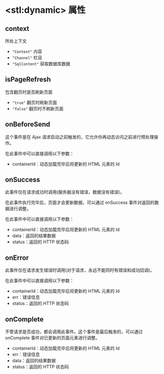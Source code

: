 # &lt;stl:dynamic&gt; 属性

## context

所处上下文

- `"Content"` 内容
- `"Channel"` 栏目
- `"SqlContent"` 获取数据库数据

## isPageRefresh

包含翻页时是否刷新页面

- `"true"` 翻页时刷新页面
- `"false"` 翻页时不刷新页面

## onBeforeSend

这个事件是在 Ajax 请求启动之前触发的，它允许你再动态访问之前进行预处理操作。

在此事件中可以直接调用以下参数：

- containerId：动态加载完毕后将更新的 HTML 元素的 Id

## onSuccess

此事件仅在请求成功时调用(服务器没有错误，数据没有错误)。

在此事件执行完毕后，页面才会更新数据，可以通过 onSuccess 事件对返回的数据进行调整。

在此事件中可以直接调用以下参数：

- containerId：动态加载完毕后将更新的 HTML 元素的 Id
- data：返回的结果数据
- status：返回的 HTTP 状态码

## onError

此事件仅在请求发生错误时调用(对于请求，永远不能同时有错误和成功回调)。

在此事件中可以直接调用以下参数：

- containerId：动态加载完毕后将更新的 HTML 元素的 Id
- err：错误信息
- status：返回的 HTTP 状态码

## onComplete

不管请求是否成功，都会调用此事件。这个事件是最后触发的，可以通过 onComplete 事件对已更新的页面元素进行调整。

- containerId：动态加载完毕后将更新的 HTML 元素的 Id
- err：错误信息
- data：返回的结果数据
- status：返回的 HTTP 状态码
